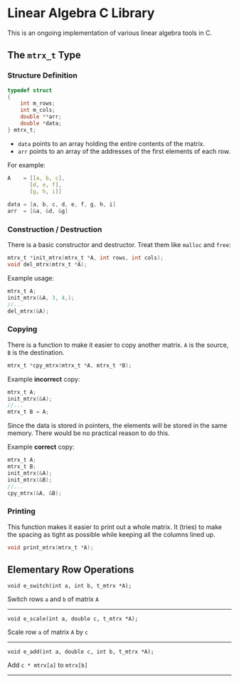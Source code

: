 # Linear Algebra C Library
This is an ongoing implementation of various linear algebra tools in C.

## The `mtrx_t` Type

### Structure Definition

```C
typedef struct
{
	int m_rows;
	int m_cols;
	double **arr;
	double *data;
} mtrx_t;
```

- `data` points to an array holding the entire contents of the matrix.
- `arr` points to an array of the addresses of the first elements of each row.

For example:

```C
A    = [[a, b, c],
       [d, e, f],
       [g, h, i]]
     
data = [a, b, c, d, e, f, g, h, i]
arr  = [&a, &d, &g]
``` 
### Construction / Destruction

There is a basic constructor and destructor. Treat them like `malloc` and `free`:

```C
mtrx_t *init_mtrx(mtrx_t *A, int rows, int cols);
void del_mtrx(mtrx_t *A);
```

Example usage:

```C
mtrx_t A;
init_mtrx(&A, 3, 4,);
//...
del_mtrx(&A);
```

### Copying

There is a function to make it easier to copy another matrix. `A` is the source, `B` is the destination.

```C
mtrx_t *cpy_mtrx(mtrx_t *A, mtrx_t *B);
```

Example **incorrect** copy:

```C
mtrx_t A;
init_mtrx(&A);
//...
mtrx_t B = A;
```
Since the data is stored in pointers, the elements will be stored in the same memory. There would be no practical reason to do this.

Example **correct** copy:

```C
mtrx_t A;
mtrx_t B;
init_mtrx(&A);
init_mtrx(&B);
//...
cpy_mtrx(&A, &B);
```

### Printing

This function makes it easier to print out a whole matrix. It (tries) to make the spacing as tight as possible while keeping all the columns lined up.

```C
void print_mtrx(mtrx_t *A);
```


## Elementary Row Operations

`void e_switch(int a, int b, t_mtrx *A);`

Switch rows `a` and `b` of matrix `A`

---
`void e_scale(int a, double c, t_mtrx *A);`

Scale row `a` of matrix `A` by `c`

---

`void e_add(int a, double c, int b, t_mtrx *A);`

Add `c * mtrx[a]` to `mtrx[b]`

---